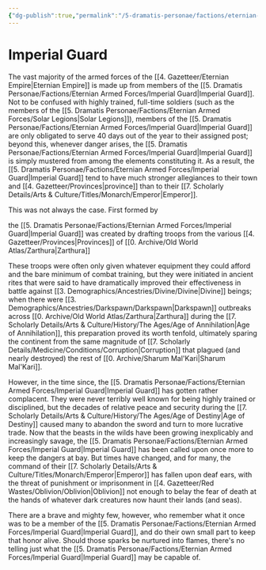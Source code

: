 ```yaml
---
{"dg-publish":true,"permalink":"/5-dramatis-personae/factions/eternian-armed-forces/imperial-guard/","noteIcon":""}
---
```


# Imperial Guard

The vast majority of the armed forces of the [[4. Gazetteer/Eternian Empire\|Eternian Empire]] is made up from members of the [[5. Dramatis Personae/Factions/Eternian Armed Forces/Imperial Guard\|Imperial Guard]]. Not to be confused with highly trained, full-time soldiers (such as the members of the [[5. Dramatis Personae/Factions/Eternian Armed Forces/Solar Legions\|Solar Legions]]), members of the [[5. Dramatis Personae/Factions/Eternian Armed Forces/Imperial Guard\|Imperial Guard]] are only obligated to serve 40 days out of the year to their assigned post; beyond this, whenever danger arises, the [[5. Dramatis Personae/Factions/Eternian Armed Forces/Imperial Guard\|Imperial Guard]] is simply mustered from among the elements constituting it. As a result, the [[5. Dramatis Personae/Factions/Eternian Armed Forces/Imperial Guard\|Imperial Guard]] tend to have much stronger allegiances to their town and [[4. Gazetteer/Provinces\|province]] than to their [[7. Scholarly Details/Arts & Culture/Titles/Monarch/Emperor\|Emperor]]. 

This was not always the case. First formed by 

the [[5. Dramatis Personae/Factions/Eternian Armed Forces/Imperial Guard\|Imperial Guard]] was created by drafting troops from the various [[4. Gazetteer/Provinces\|Provinces]] of [[0. Archive/Old World Atlas/Zarthura\|Zarthura]] 

These troops were often only given whatever equipment they could afford and the bare minimum of combat training, but they were initiated in ancient rites that were said to have dramatically improved their effectiveness in battle against [[3. Demographics/Ancestries/Divine/Divine\|Divine]] beings; when there were [[3. Demographics/Ancestries/Darkspawn/Darkspawn\|Darkspawn]] outbreaks across [[0. Archive/Old World Atlas/Zarthura\|Zarthura]] during the [[7. Scholarly Details/Arts & Culture/History/The Ages/Age of Annihilation\|Age of Annihilation]], this preparation proved its worth tenfold, ultimately sparing the continent from the same magnitude of [[7. Scholarly Details/Medicine/Conditions/Corruption\|Corruption]] that plagued (and nearly destroyed) the rest of [[0. Archive/Sharum Mal'Kari\|Sharum Mal'Kari]].

However, in the time since, the [[5. Dramatis Personae/Factions/Eternian Armed Forces/Imperial Guard\|Imperial Guard]] has gotten rather complacent. They were never terribly well known for being highly trained or disciplined, but the decades of relative peace and security during the [[7. Scholarly Details/Arts & Culture/History/The Ages/Age of Destiny\|Age of Destiny]] caused many to abandon the sword and turn to more lucrative trade. Now that the beasts in the wilds have been growing inexplicably and increasingly savage, the [[5. Dramatis Personae/Factions/Eternian Armed Forces/Imperial Guard\|Imperial Guard]] has been called upon once more to keep the dangers at bay. But times have changed, and for many, the command of their [[7. Scholarly Details/Arts & Culture/Titles/Monarch/Emperor\|Emperor]] has fallen upon deaf ears, with the threat of punishment or imprisonment in [[4. Gazetteer/Red Wastes/Oblivion/Oblivion\|Oblivion]] not enough to belay the fear of death at the hands of whatever dark creatures now haunt their lands (and seas). 

There are a brave and mighty few, however, who remember what it once was to be a member of the [[5. Dramatis Personae/Factions/Eternian Armed Forces/Imperial Guard\|Imperial Guard]], and do their own small part to keep that honor alive. Should those sparks be nurtured into flames, there's no telling just what the [[5. Dramatis Personae/Factions/Eternian Armed Forces/Imperial Guard\|Imperial Guard]] may be capable of. 